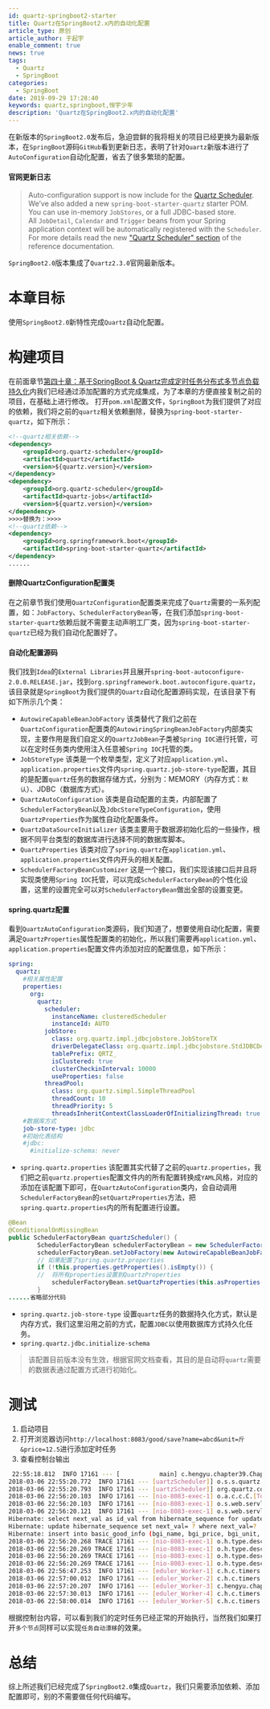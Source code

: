 ```yaml
---
id: quartz-springboot2-starter
title: Quartz在SpringBoot2.x内的自动化配置
article_type: 原创
article_author: 于起宇
enable_comment: true
news: true
tags:
  - Quartz
  - SpringBoot
categories:
  - SpringBoot
date: 2019-09-29 17:28:40
keywords: quartz,springboot,恒宇少年
description: 'Quartz在SpringBoot2.x内的自动化配置'
---
```

在新版本的`SpringBoot2.0`发布后，急迫尝鲜的我将相关的项目已经更换为最新版本，在`SpringBoot`源码`GitHub`看到更新日志，表明了针对`Quartz`新版本进行了  `AutoConfiguration`自动化配置，省去了很多繁琐的配置。
<!--more-->
#### 官网更新日志
> Auto-configuration support is now include for the [Quartz Scheduler](http://www.quartz-scheduler.org/). We’ve also added a new `spring-boot-starter-quartz` starter POM.
You can use in-memory `JobStores`, or a full JDBC-based store. All `JobDetail`, `Calendar` and `Trigger` beans from your Spring application context will be automatically registered with the `Scheduler`.
For more details read the new ["Quartz Scheduler" section](http://docs.spring.io/spring-boot/docs/2.0.x-SNAPSHOT/reference/htmlsingle/#boot-features-quartz) of the reference documentation.

`SpringBoot2.0`版本集成了`Quartz2.3.0`官网最新版本。

# 本章目标
使用`SpringBoot2.0`新特性完成`Quartz`自动化配置。

# 构建项目
在前面章节[第四十章：基于SpringBoot & Quartz完成定时任务分布式多节点负载持久化](https://www.jianshu.com/p/49133c107143)内我们已经通过添加配置的方式完成集成，为了本章的方便直接复制之前的项目，在基础上进行修改。
打开`pom.xml`配置文件，`SpringBoot`为我们提供了对应的依赖，我们将之前的`quartz`相关依赖删除，替换为`spring-boot-starter-quartz`，如下所示：
```xml
<!--quartz相关依赖-->
<dependency>
	<groupId>org.quartz-scheduler</groupId>
	<artifactId>quartz</artifactId>
	<version>${quartz.version}</version>
</dependency>
<dependency>
	<groupId>org.quartz-scheduler</groupId>
	<artifactId>quartz-jobs</artifactId>
	<version>${quartz.version}</version>
</dependency>
>>>>替换为：>>>>
<!--quartz依赖-->
<dependency>
	<groupId>org.springframework.boot</groupId>
	<artifactId>spring-boot-starter-quartz</artifactId>
</dependency>
......
```
#### 删除QuartzConfiguration配置类
在之前章节我们使用`QuartzConfiguration`配置类来完成了`Quartz`需要的一系列配置，如：`JobFactory`、`SchedulerFactoryBean`等，在我们添加`spring-boot-starter-quartz`依赖后就不需要主动声明工厂类，因为`spring-boot-starter-quartz`已经为我们自动化配置好了。

#### 自动化配置源码
我们找到`Idea`的`External Libraries`并且展开`spring-boot-autoconfigure-2.0.0.RELEASE.jar`，找到`org.springframework.boot.autoconfigure.quartz`，该目录就是`SpringBoot`为我们提供的`Quartz`自动化配置源码实现，在该目录下有如下所示几个类：
- `AutowireCapableBeanJobFactory`
该类替代了我们之前在`QuartzConfiguration`配置类的`AutowiringSpringBeanJobFactory`内部类实现，主要作用是我们自定义的`QuartzJobBean`子类被`Spring IOC`进行托管，可以在定时任务类内使用注入任意被`Spring IOC`托管的类。
- `JobStoreType`
该类是一个枚举类型，定义了对应`application.yml`、`application.properties`文件内`spring.quartz.job-store-type`配置，其目的是配置`quartz`任务的数据存储方式，分别为：MEMORY（内存方式：`默认`）、JDBC（数据库方式）。
- `QuartzAutoConfiguration`
该类是自动配置的主类，内部配置了`SchedulerFactoryBean`以及`JdbcStoreTypeConfiguration`，使用`QuartzProperties`作为属性自动化配置条件。
- `QuartzDataSourceInitializer`
该类主要用于数据源初始化后的一些操作，根据不同平台类型的数据库进行选择不同的数据库脚本。
- `QuartzProperties`
该类对应了`spring.quartz`在`application.yml`、`application.properties`文件内开头的相关配置。
- `SchedulerFactoryBeanCustomizer` 
这是一个接口，我们实现该接口后并且将实现类使用`Spring IOC`托管，可以完成`SchedulerFactoryBean`的个性化设置，这里的设置完全可以对`SchedulerFactoryBean`做出全部的设置变更。

#### spring.quartz配置
看到`QuartzAutoConfiguration`类源码，我们知道了，想要使用自动化配置，需要满足`QuartzProperties`属性配置类的初始化，所以我们需要再`application.yml`、`application.properties`配置文件内添加对应的配置信息，如下所示：
```yaml
spring:
  quartz:
    #相关属性配置
    properties:
      org:
        quartz:
          scheduler:
            instanceName: clusteredScheduler
            instanceId: AUTO
          jobStore:
            class: org.quartz.impl.jdbcjobstore.JobStoreTX
            driverDelegateClass: org.quartz.impl.jdbcjobstore.StdJDBCDelegate
            tablePrefix: QRTZ_
            isClustered: true
            clusterCheckinInterval: 10000
            useProperties: false
          threadPool:
            class: org.quartz.simpl.SimpleThreadPool
            threadCount: 10
            threadPriority: 5
            threadsInheritContextClassLoaderOfInitializingThread: true
    #数据库方式
    job-store-type: jdbc
    #初始化表结构
    #jdbc:
      #initialize-schema: never
```
- `spring.quartz.properties`
该配置其实代替了之前的`quartz.properties`，我们把之前`quartz.properties`配置文件内的所有配置转换成`YAML`风格，对应的添加在该配置下即可，在`QuartzAutoConfiguration`类内，会自动调用`SchedulerFactoryBean`的`setQuartzProperties`方法，把`spring.quartz.properties`内的所有配置进行设置。
```java
@Bean
@ConditionalOnMissingBean
public SchedulerFactoryBean quartzScheduler() {
        SchedulerFactoryBean schedulerFactoryBean = new SchedulerFactoryBean();
        schedulerFactoryBean.setJobFactory(new AutowireCapableBeanJobFactory(this.applicationContext.getAutowireCapableBeanFactory()));
        // 如果配置了spring.quartz.properties
        if (!this.properties.getProperties().isEmpty()) {
        //  将所有properties设置到QuartzProperties
            schedulerFactoryBean.setQuartzProperties(this.asProperties(this.properties.getProperties()));
        }
......省略部分代码
```
- `spring.quartz.job-store-type`
设置`quartz`任务的数据持久化方式，默认是内存方式，我们这里沿用之前的方式，配置`JDBC`以使用数据库方式持久化任务。
- `spring.quartz.jdbc.initialize-schema`
> 该配置目前版本没有生效，根据官网文档查看，其目的是自动将`quartz`需要的数据表通过配置方式进行初始化。

# 测试
1. 启动项目
2. 打开浏览器访问`http://localhost:8083/good/save?name=abcd&unit=斤&price=12.5`进行添加定时任务
3. 查看控制台输出
```bash
 22:55:18.812  INFO 17161 --- [           main] c.hengyu.chapter39.Chapter47Application  : 【【【【【【定时任务分布式节点 - quartz-cluster-node-second 已启动】】】】】】
2018-03-06 22:55:20.772  INFO 17161 --- [uartzScheduler]] o.s.s.quartz.SchedulerFactoryBean        : Starting Quartz Scheduler now, after delay of 2 seconds
2018-03-06 22:55:20.793  INFO 17161 --- [uartzScheduler]] org.quartz.core.QuartzScheduler          : Scheduler quartzScheduler_$_yuqiyudeMacBook-Pro.local1520348117910 started.
2018-03-06 22:56:20.103  INFO 17161 --- [nio-8083-exec-1] o.a.c.c.C.[Tomcat].[localhost].[/]       : Initializing Spring FrameworkServlet 'dispatcherServlet'
2018-03-06 22:56:20.103  INFO 17161 --- [nio-8083-exec-1] o.s.web.servlet.DispatcherServlet        : FrameworkServlet 'dispatcherServlet': initialization started
2018-03-06 22:56:20.121  INFO 17161 --- [nio-8083-exec-1] o.s.web.servlet.DispatcherServlet        : FrameworkServlet 'dispatcherServlet': initialization completed in 18 ms
Hibernate: select next_val as id_val from hibernate_sequence for update
Hibernate: update hibernate_sequence set next_val= ? where next_val=?
Hibernate: insert into basic_good_info (bgi_name, bgi_price, bgi_unit, bgi_id) values (?, ?, ?, ?)
2018-03-06 22:56:20.268 TRACE 17161 --- [nio-8083-exec-1] o.h.type.descriptor.sql.BasicBinder      : binding parameter [1] as [VARCHAR] - [abcd]
2018-03-06 22:56:20.269 TRACE 17161 --- [nio-8083-exec-1] o.h.type.descriptor.sql.BasicBinder      : binding parameter [2] as [NUMERIC] - [12.5]
2018-03-06 22:56:20.269 TRACE 17161 --- [nio-8083-exec-1] o.h.type.descriptor.sql.BasicBinder      : binding parameter [3] as [VARCHAR] - [斤]
2018-03-06 22:56:20.269 TRACE 17161 --- [nio-8083-exec-1] o.h.type.descriptor.sql.BasicBinder      : binding parameter [4] as [BIGINT] - [1]
2018-03-06 22:56:47.253  INFO 17161 --- [eduler_Worker-1] c.h.c.timers.GoodStockCheckTimer         : 分布式节点quartz-cluster-node-second，执行库存检查定时任务，执行时间：Tue Mar 06 22:56:47 CST 2018
2018-03-06 22:57:00.012  INFO 17161 --- [eduler_Worker-2] c.h.c.timers.GoodStockCheckTimer         : 分布式节点quartz-cluster-node-second，执行库存检查定时任务，执行时间：Tue Mar 06 22:57:00 CST 2018
2018-03-06 22:57:20.207  INFO 17161 --- [eduler_Worker-3] c.hengyu.chapter39.timers.GoodAddTimer   : 分布式节点quartz-cluster-node-second，商品添加完成后执行任务，任务时间：Tue Mar 06 22:57:20 CST 2018
2018-03-06 22:57:30.013  INFO 17161 --- [eduler_Worker-4] c.h.c.timers.GoodStockCheckTimer         : 分布式节点quartz-cluster-node-second，执行库存检查定时任务，执行时间：Tue Mar 06 22:57:30 CST 2018
2018-03-06 22:58:00.014  INFO 17161 --- [eduler_Worker-5] c.h.c.timers.GoodStockCheckTimer         : 分布式节点quartz-cluster-node-second，执行库存检查定时任务，执行时间：Tue Mar 06 22:58:00 CST 2018
```
根据控制台内容，可以看到我们的定时任务已经正常的开始执行，当然我们如果打开`多个节点`同样可以实现`任务自动漂移`的效果。
# 总结
综上所述我们已经完成了`SpringBoot2.0`集成`Quartz`，我们只需要添加依赖、添加配置即可，别的不需要做任何代码编写。
